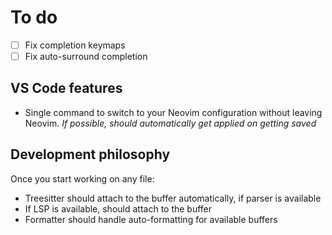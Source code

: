 # To do

- [ ] Fix completion keymaps
- [ ] Fix auto-surround completion

## VS Code features

- Single command to switch to your Neovim configuration without leaving Neovim. _If possible, should automatically get
  applied on getting saved_

## Development philosophy

Once you start working on any file:

- Treesitter should attach to the buffer automatically, if parser is available
- If LSP is available, should attach to the buffer
- Formatter should handle auto-formatting for available buffers
